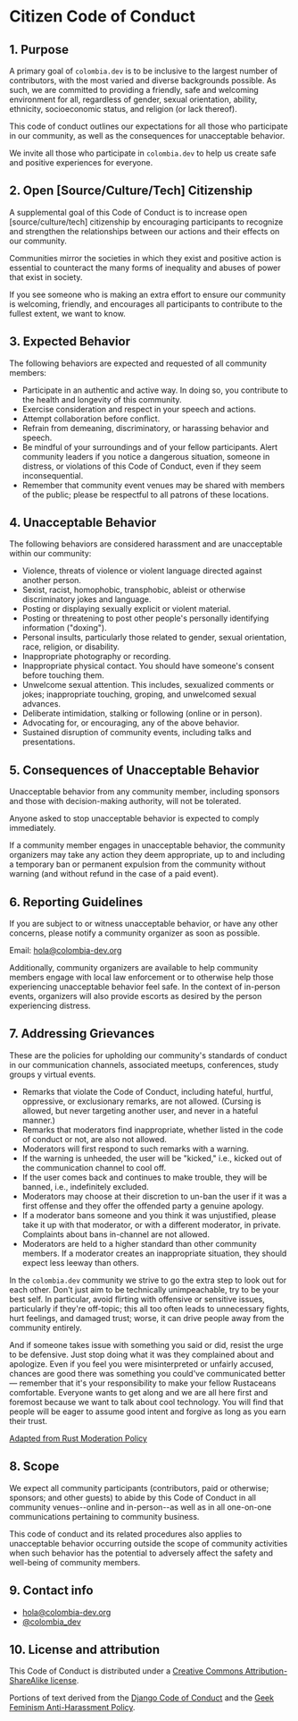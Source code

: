 # Citizen Code of Conduct

## 1. Purpose

A primary goal of `colombia.dev` is to be inclusive to the largest number of
contributors, with the most varied and diverse backgrounds possible. As such, we
are committed to providing a friendly, safe and welcoming environment for all,
regardless of gender, sexual orientation, ability, ethnicity, socioeconomic
status, and religion (or lack thereof).

This code of conduct outlines our expectations for all those who participate in
our community, as well as the consequences for unacceptable behavior.

We invite all those who participate in `colombia.dev` to help us create safe and
positive experiences for everyone.

## 2. Open [Source/Culture/Tech] Citizenship

A supplemental goal of this Code of Conduct is to increase open
[source/culture/tech] citizenship by encouraging participants to recognize and
strengthen the relationships between our actions and their effects on our
community.

Communities mirror the societies in which they exist and positive action is
essential to counteract the many forms of inequality and abuses of power that
exist in society.

If you see someone who is making an extra effort to ensure our community is
welcoming, friendly, and encourages all participants to contribute to the
fullest extent, we want to know.

## 3. Expected Behavior

The following behaviors are expected and requested of all community members:

  * Participate in an authentic and active way. In doing so, you contribute to
    the health and longevity of this community.
  * Exercise consideration and respect in your speech and actions.
  * Attempt collaboration before conflict.
  * Refrain from demeaning, discriminatory, or harassing behavior and speech.
  * Be mindful of your surroundings and of your fellow participants. Alert
    community leaders if you notice a dangerous situation, someone in distress,
or violations of this Code of Conduct, even if they seem inconsequential.
  * Remember that community event venues may be shared with members of the
    public; please be respectful to all patrons of these locations.

## 4. Unacceptable Behavior

The following behaviors are considered harassment and are unacceptable within
our community:

  * Violence, threats of violence or violent language directed against another
    person.
  * Sexist, racist, homophobic, transphobic, ableist or otherwise discriminatory
    jokes and language.
  * Posting or displaying sexually explicit or violent material.
  * Posting or threatening to post other people's personally identifying
    information ("doxing").
  * Personal insults, particularly those related to gender, sexual orientation,
    race, religion, or disability.
  * Inappropriate photography or recording.
  * Inappropriate physical contact. You should have someone's consent before
    touching them.
  * Unwelcome sexual attention. This includes, sexualized comments or jokes;
    inappropriate touching, groping, and unwelcomed sexual advances.
  * Deliberate intimidation, stalking or following (online or in person).
  * Advocating for, or encouraging, any of the above behavior.
  * Sustained disruption of community events, including talks and presentations.

## 5. Consequences of Unacceptable Behavior

Unacceptable behavior from any community member, including sponsors and those
with decision-making authority, will not be tolerated.

Anyone asked to stop unacceptable behavior is expected to comply immediately.

If a community member engages in unacceptable behavior, the community organizers
may take any action they deem appropriate, up to and including a temporary ban
or permanent expulsion from the community without warning (and without refund in
the case of a paid event).

## 6. Reporting Guidelines

If you are subject to or witness unacceptable behavior, or have any other
concerns, please notify a community organizer as soon as possible.

Email: hola@colombia-dev.org

Additionally, community organizers are available to help community members
engage with local law enforcement or to otherwise help those experiencing
unacceptable behavior feel safe. In the context of in-person events, organizers
will also provide escorts as desired by the person experiencing distress.

## 7. Addressing Grievances

These are the policies for upholding our community's standards of conduct in our
communication channels, associated meetups, conferences, study groups y virtual
events.

  * Remarks that violate the Code of Conduct, including hateful, 
    hurtful, oppressive, or exclusionary remarks, are not allowed. (Cursing is 
    allowed, but never targeting another user, and never in a hateful manner.)
  * Remarks that moderators find inappropriate, whether listed in the code of 
    conduct or not, are also not allowed.
  * Moderators will first respond to such remarks with a warning.
  * If the warning is unheeded, the user will be "kicked," i.e., kicked out of 
    the communication channel to cool off.
  * If the user comes back and continues to make trouble, they will be banned, 
    i.e., indefinitely excluded.
  * Moderators may choose at their discretion to un-ban the user if it was a 
    first offense and they offer the offended party a genuine apology.
  * If a moderator bans someone and you think it was unjustified, please take it 
    up with that moderator, or with a different moderator, in private. 
    Complaints about bans in-channel are not allowed.
  * Moderators are held to a higher standard than other community members. If a
    moderator creates an inappropriate situation, they should expect less leeway
    than others.

In the `colombia.dev` community we strive to go the extra step to look out for 
each other. Don't just aim to be technically unimpeachable, try to be your best 
self. In particular, avoid flirting with offensive or sensitive issues, 
particularly if they're off-topic; this all too often leads to unnecessary 
fights, hurt feelings, and damaged trust; worse, it can drive people away from 
the community entirely.

And if someone takes issue with something you said or did, resist the urge to be
defensive. Just stop doing what it was they complained about and apologize. Even
if you feel you were misinterpreted or unfairly accused, chances are good there
was something you could've communicated better — remember that it's your
responsibility to make your fellow Rustaceans comfortable. Everyone wants to get
along and we are all here first and foremost because we want to talk about cool
technology. You will find that people will be eager to assume good intent and
forgive as long as you earn their trust.

[Adapted from Rust Moderation Policy](https://github.com/rust-lang/rust/wiki/Note-development-policy#moderation)

## 8. Scope

We expect all community participants (contributors, paid or otherwise; sponsors;
and other guests) to abide by this Code of Conduct in all community
venues--online and in-person--as well as in all one-on-one communications
pertaining to community business.

This code of conduct and its related procedures also applies to unacceptable
behavior occurring outside the scope of community activities when such behavior
has the potential to adversely affect the safety and well-being of community
members.

## 9. Contact info

- hola@colombia-dev.org
- [@colombia_dev](https://twitter.com/colombia_dev)

## 10. License and attribution

This Code of Conduct is distributed under a [Creative Commons
Attribution-ShareAlike license](http://creativecommons.org/licenses/by-sa/3.0/). 

Portions of text derived from the [Django Code of
Conduct](https://www.djangoproject.com/conduct/) and the [Geek Feminism
Anti-Harassment
Policy](http://geekfeminism.wikia.com/wiki/Conference_anti-harassment/Policy).
